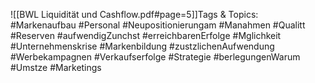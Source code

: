 
![[BWL Liquidität und Cashflow.pdf#page=5]]Tags & Topics:
   #Markenaufbau
   #Personal
   #Neupositionierungam
   #Manahmen
   #Qualitt
   #Reserven
   #aufwendigZunchst
   #erreichbarenErfolge
   #Mglichkeit
   #Unternehmenskrise
   #Markenbildung
   #zustzlichenAufwendung
   #Werbekampagnen
   #Verkaufserfolge
   #Strategie
   #berlegungenWarum
   #Umstze
   #Marketings